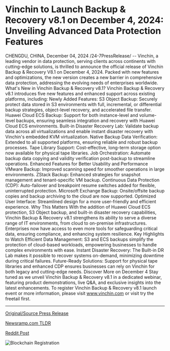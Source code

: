 # Vinchin to Launch Backup & Recovery v8.1 on December 4, 2024: Unveiling Advanced Data Protection Features

CHENGDU, CHINA, December 04, 2024 /24-7PressRelease/ -- Vinchin, a leading vendor in data protection, serving clients across continents with cutting-edge solutions, is thrilled to announce the official release of Vinchin Backup & Recovery V8.1 on December 4, 2024. Packed with new features and optimizations, the new version creates a new barrier in comprehensive data protection, addressing the evolving needs of enterprises worldwide.  What's New in Vinchin Backup & Recovery v8.1? Vinchin Backup & Recovery v8.1 introduces five new features and enhanced support across existing platforms, including:  Newly Added Features: S3 Object Backup: Securely protect data stored in S3 environments with full, incremental, or differential backup strategies, object-level recovery, and accelerated file transfer. Huawei Cloud ECS Backup: Support for both instance-level and volume-level backups, ensuring seamless integration and recovery with Huawei Cloud ECS environments. Built-in Disaster Recovery Lab: Validate backup data across all virtualizations and enable instant disaster recovery with Vinchin's embedded KVM virtualization. Native Backup Data Verification: Extended to all supported platforms, ensuring reliable and robust backup processes. Tape Library Support: Cost-effective, long-term storage option now available for physical tape libraries. Job Orchestration: Automate backup data copying and validity verification post-backup to streamline operations.  Enhanced Features for Better Usability and Performance VMware Backup: Improved scanning speed for smoother operations in large environments. ZStack Backup: Enhanced strategies for snapshot management and tenant-specific VM backup. Continuous Data Protection (CDP): Auto-failover and breakpoint resume switches added for flexible, uninterrupted protection. Microsoft Exchange Backup: Onsite/offsite backup copies and backup archiving to the cloud are now supported. Optimized User Interface: Streamlined design for a more user-friendly and efficient experience.  Why This Matters With the addition of Huawei Cloud ECS protection, S3 Object backup, and built-in disaster recovery capabilities, Vinchin Backup & Recovery v8.1 strengthens its ability to serve a diverse range of IT environments, from cloud to on-premise infrastructures. Enterprises now have access to even more tools for safeguarding critical data, ensuring compliance, and enhancing system resilience.  Key Highlights to Watch Efficient Data Management: S3 and ECS backups simplify the protection of cloud-based workloads, empowering businesses to handle complex environments with ease. Instant Disaster Recovery: The Built-in DR Lab makes it possible to recover systems on-demand, minimizing downtime during critical failures. Future-Ready Solutions: Support for physical tape libraries and enhanced CDP ensures businesses can rely on Vinchin for both legacy and cutting-edge needs.  Discover More on December 4 Stay tuned as we unveil Vinchin Backup & Recovery v8.1 in a dedicated webinar, featuring product demonstrations, live Q&A, and exclusive insights into the latest enhancements. To register Vinchin Backup & Recovery v8.1 launch event or more information, please visit www.vinchin.com or visit try the freetail first. 

---

[Original/Source Press Release](https://www.24-7pressrelease.com/press-release/516739/vinchin-to-launch-backup-recovery-v81-on-december-4-2024-unveiling-advanced-data-protection-features)
                    

[Newsramp.com TLDR](https://newsramp.com/curated-news/vinchin-announces-release-of-vinchin-backup-recovery-v8-1-with-advanced-data-protection-features/3a53b45bd1c90260219a31ee44258bf1) 

 



[Reddit Post](https://www.reddit.com/r/Business_NewsRamp/comments/1h6bath/vinchin_announces_release_of_vinchin_backup/) 



![Blockchain Registration](https://cdn.newsramp.app/24-7PressRelease/qrcode/2412/4/quayoCTu.webp)